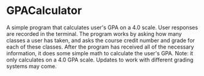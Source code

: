 # GPACalculator
A simple program that calculates user's GPA on a 4.0 scale.
User responses are recorded in the terminal. 
The program works by asking how many classes a user has taken, and asks the course credit number and grade for each of these classes.
After the program has received all of the necessary information, it does some simple math to calculate the user's GPA.
Note: it only calculates on a 4.0 GPA scale. Updates to work with different grading systems may come.

